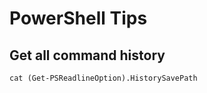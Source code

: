 # PowerShell Tips

## Get all command history

```pwsh
cat (Get-PSReadlineOption).HistorySavePath
```
